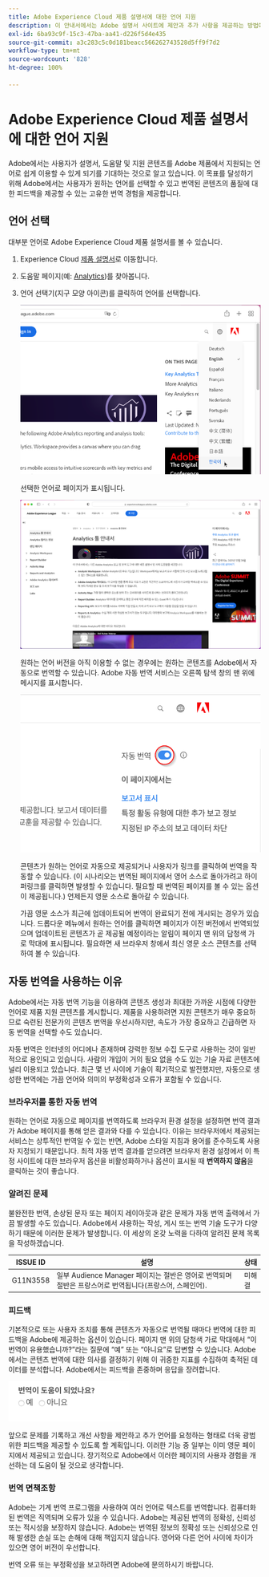 ```yaml
---
title: Adobe Experience Cloud 제품 설명서에 대한 언어 지원
description: 이 안내서에서는 Adobe 설명서 사이트에 제안과 추가 사항을 제공하는 방법에 대해 설명합니다.
exl-id: 6ba93c9f-15c3-47ba-aa41-d226f5d4e435
source-git-commit: a3c283c5c0d181beacc566262743528d5ff9f7d2
workflow-type: tm+mt
source-wordcount: '828'
ht-degree: 100%

---
```


# Adobe Experience Cloud 제품 설명서에 대한 언어 지원

Adobe에서는 사용자가 설명서, 도움말 및 지원 콘텐츠를 Adobe 제품에서 지원되는 언어로 쉽게 이용할 수 있게 되기를 기대하는 것으로 알고 있습니다. 이 목표를 달성하기 위해 Adobe에서는 사용자가 원하는 언어를 선택할 수 있고 번역된 콘텐츠의 품질에 대한 피드백을 제공할 수 있는 고유한 번역 경험을 제공합니다.

## 언어 선택

대부분 언어로 Adobe Experience Cloud 제품 설명서를 볼 수 있습니다.

1. Experience Cloud [제품 설명서](https://helpx.adobe.com/kr/support/experience-cloud.html)로 이동합니다.

1. 도움말 페이지(예: [Analytics](https://docs.adobe.com/content/help/ko-KR/analytics/landing/home.html))를 찾아봅니다.

1. 언어 선택기(지구 모양 아이콘)를 클릭하여 언어를 선택합니다.

   ![언어 선택기](assets/language-dropdown.png)

   선택한 언어로 페이지가 표시됩니다.

   ![번역된 페이지](assets/french.png)

   원하는 언어 버전을 아직 이용할 수 없는 경우에는 원하는 콘텐츠를 Adobe에서 자동으로 번역할 수 있습니다. Adobe 자동 번역 서비스는 오른쪽 탐색 창의 맨 위에 메시지를 표시합니다.

   ![번역 메시지](assets/machine-translation-message.png)

   콘텐츠가 원하는 언어로 자동으로 제공되거나 사용자가 링크를 클릭하여 번역을 작동할 수 있습니다. (이 시나리오는 번역된 페이지에서 영어 소스로 돌아가려고 하이퍼링크를 클릭하면 발생할 수 있습니다. 필요할 때 번역된 페이지를 볼 수 있는 옵션이 제공됩니다.) 언제든지 영문 소스로 돌아갈 수 있습니다.

   가끔 영문 소스가 최근에 업데이트되어 번역이 완료되기 전에 게시되는 경우가 있습니다. 드롭다운 메뉴에서 원하는 언어를 클릭하면 페이지가 이전 버전에서 번역되었으며 업데이트된 콘텐츠가 곧 제공될 예정이라는 알림이 페이지 맨 위의 담청색 가로 막대에 표시됩니다. 필요하면 새 브라우저 창에서 최신 영문 소스 콘텐츠를 선택하여 볼 수 있습니다.

## 자동 번역을 사용하는 이유

Adobe에서는 자동 번역 기능을 이용하여 콘텐츠 생성과 최대한 가까운 시점에 다양한 언어로 제품 지원 콘텐츠를 게시합니다. 제품을 사용하려면 지원 콘텐츠가 매우 중요하므로 숙련된 전문가의 콘텐츠 번역을 우선시하지만, 속도가 가장 중요하고 긴급하면 자동 번역을 선택할 수도 있습니다.

자동 번역은 인터넷의 어디에나 존재하며 강력한 정보 수집 도구로 사용하는 것이 일반적으로 용인되고 있습니다. 사람의 개입이 거의 필요 없을 수도 있는 기술 자료 콘텐츠에 널리 이용되고 있습니다. 최근 몇 년 사이에 기술이 획기적으로 발전했지만, 자동으로 생성한 번역에는 가끔 언어와 의미의 부정확성과 오류가 포함될 수 있습니다.

### 브라우저를 통한 자동 번역

원하는 언어로 자동으로 페이지를 번역하도록 브라우저 환경 설정을 설정하면 번역 결과가 Adobe 페이지를 통해 얻은 결과와 다를 수 있습니다. 이유는 브라우저에서 제공되는 서비스는 상투적인 번역일 수 있는 반면, Adobe 스타일 지침과 용어를 준수하도록 사용자 지정되기 때문입니다. 최적 자동 번역 결과를 얻으려면 브라우저 환경 설정에서 이 특정 사이트에 대한 브라우저 옵션을 비활성화하거나 옵션이 표시될 때 **번역하지 않음**&#x200B;을 클릭하는 것이 좋습니다.

### 알려진 문제

불완전한 번역, 손상된 문자 또는 페이지 레이아웃과 같은 문제가 자동 번역 출력에서 가끔 발생할 수도 있습니다. Adobe에서 사용하는 작성, 게시 또는 번역 기술 도구가 다양하기 때문에 이러한 문제가 발생합니다. 이 세상의 온갖 노력을 다하여 알려진 문제 목록을 작성하겠습니다.

| **ISSUE ID** | **설명** | **상태** |
|--------------|-------------------------------------------------------------------------------------|------------|
| G11N3558 | 일부 Audience Manager 페이지는 절반은 영어로 번역되며 절반은 프랑스어로 번역됩니다(프랑스어, 스페인어). | 미해결 |

### 피드백

기본적으로 또는 사용자 조치를 통해 콘텐츠가 자동으로 번역될 때마다 번역에 대한 피드백을 Adobe에 제공하는 옵션이 있습니다. 페이지 맨 위의 담청색 가로 막대에서 “이 번역이 유용했습니까?”라는 질문에 “예” 또는 “아니요”로 답변할 수 있습니다. Adobe에서는 콘텐츠 번역에 대한 의사를 결정하기 위해 이 귀중한 지표를 수집하여 축적된 데이터를 분석합니다. Adobe에서는 피드백을 존중하며 응답을 장려합니다.

![피드백](assets/machine-translation-feedback.png)

앞으로 문제를 기록하고 개선 사항을 제안하고 추가 언어를 요청하는 형태로 더욱 광범위한 피드백을 제공할 수 있도록 할 계획입니다. 이러한 기능 중 일부는 이미 영문 페이지에서 제공되고 있습니다. 장기적으로 Adobe에서 이러한 페이지의 사용자 경험을 개선하는 데 도움이 될 것으로 생각합니다.

<!--
![Improve this page](assets/feedback.png)
-->

### 번역 면책조항

Adobe는 기계 번역 프로그램을 사용하여 여러 언어로 텍스트를 번역합니다. 컴퓨터화된 번역은 직역되며 오류가 있을 수 있습니다. Adobe는 제공된 번역의 정확성, 신뢰성 또는 적시성을 보장하지 않습니다. Adobe는 번역된 정보의 정확성 또는 신뢰성으로 인해 발생한 손실 또는 손해에 대해 책임지지 않습니다. 영어와 다른 언어 사이에 차이가 있으면 영어 버전이 우선합니다.

번역 오류 또는 부정확성을 보고하려면 Adobe에 문의하시기 바랍니다.
